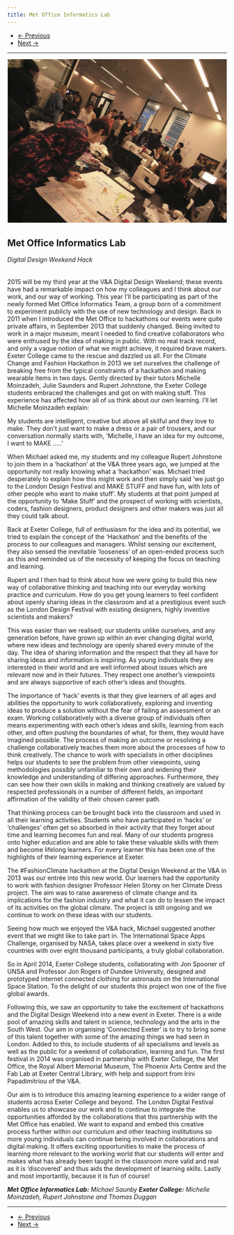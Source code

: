 ```yaml
---
title: Met Office Informatics Lab
---
```


<nav aria-label="...">
  <ul class="pager">
    <li class="previous"><a href="19.html"><span aria-hidden="true">&larr;</span> Previous</a></li>
    <li class="next"><a href="21.html">Next <span aria-hidden="true">&rarr;</span></a></li>
  </ul>
</nav>

---

![](images/20.jpg)

## Met Office Informatics Lab
*Digital Design Weekend Hack*
<br />
<br />
<br />
2015 will be my third year at the V&A Digital Design Weekend; these events have had a remarkable impact on how my colleagues and I think about our work, and our way of working. This year I’ll be participating as part of the newly formed Met Office Informatics Team, a group born of a commitment to experiment publicly with the use of new technology and design. Back in 2011 when I introduced the Met Office to hackathons our events were quite private affairs, in September 2013 that suddenly changed. Being invited to work in a major museum, meant I needed to find creative collaborators who were enthused by the idea of making in public. With no real track record, and only a vague notion of what we might achieve, it required brave makers. Exeter College came to the rescue and dazzled us all. For the Climate Change and Fashion Hackathon in 2013 we set ourselves the challenge of breaking free from the typical constraints of a hackathon and making wearable items in two days. Gently directed by their tutors Michelle Moinzadeh, Julie Saunders and Rupert Johnstone, the Exeter College students embraced the challenges and got on with making stuff. This experience has affected how all of us think about our own learning. I’ll let Michelle Moinzadeh explain:

My students are intelligent, creative but above all skilful and they love to make. They don’t just want to make a dress or a pair of trousers, and our conversation normally starts with, ‘Michelle, I have an idea for my outcome, I want to MAKE .....’

When Michael asked me, my students and my colleague Rupert Johnstone to join them in a ‘hackathon’ at the V&A three years ago, we jumped at
the opportunity not really knowing what a ‘hackathon’ was. Michael tried desperately to explain how this might work and then simply said ‘we just go to the London Design Festival and MAKE STUFF and have fun, with lots of other people who want to make stuff’. My students at that point jumped at the opportunity to ‘Make Stuff’ and the prospect of working with scientists, coders, fashion designers, product designers and other makers was just all they could talk about.

Back at Exeter College, full of enthusiasm for the idea and its potential, we tried to explain the concept of the ‘Hackathon’ and the benefits of the process to our colleagues and managers. Whilst sensing our excitement, they also sensed the inevitable ‘looseness’ of an open-ended process such as this and reminded us of the necessity of keeping the focus on teaching and learning.

Rupert and I then had to think about how we were going to build this new way of collaborative thinking and teaching into our everyday working practice and curriculum. How do you get young learners to feel confident about openly sharing ideas in the classroom and at a prestigious event such as the London Design Festival with existing designers, highly inventive scientists and makers?

This was easier than we realised; our students unlike ourselves, and any generation before, have grown up within an ever changing digital world, where new ideas and technology are openly shared every minute of the day. The idea of sharing information and the respect that they all have for sharing ideas and information is inspiring. As young individuals they are interested in their world and are well informed about issues which are relevant now and in their futures. They respect one another’s viewpoints and are always supportive of each other’s ideas and thoughts.

The importance of ‘hack’ events is that they give learners of all ages and abilities the opportunity to work collaboratively, exploring and inventing ideas to produce a solution without the fear of failing an assessment or an exam. Working collaboratively with a diverse group of individuals often means experimenting with each other’s ideas and skills, learning from each other, and often pushing the boundaries of what, for them, they would have imagined possible. The process of making an outcome or resolving a challenge collaboratively teaches them more about the processes of how to think creatively. The chance to work with specialists in other disciplines helps our students to see the problem from other viewpoints, using methodologies possibly unfamiliar to their own and widening their knowledge and understanding of differing approaches. Furthermore, they can see how their own skills in making and thinking creatively are valued by respected professionals in a number of different fields, an important affirmation of the validity of their chosen career path.

That thinking process can be brought back into the classroom and used in all their learning activities. Students who have participated in ‘hacks’ or ‘challenges’ often get so absorbed in their activity that they forget about time and learning becomes fun and real. Many of our students progress onto higher education and are able to take these valuable skills with them and become lifelong learners. For every learner this has been one of the highlights of their learning experience at Exeter.

The #FashionClimate hackathon at the Digital Design Weekend at the V&A in 2013 was our entrée into this new world. Our learners had the opportunity to work with fashion designer Professor Helen Storey on her Climate Dress project. The aim was to raise awareness of climate change and its implications for the fashion industry and what it can do to lessen the impact of its activities on the global climate. The project is still ongoing and we continue to work on these ideas with our students.

Seeing how much we enjoyed the V&A hack, Michael suggested another event that we might like to take part in. The International Space Apps Challenge, organised by NASA, takes place over a weekend in sixty five countries with over eight thousand participants, a truly global collaboration.

So in April 2014, Exeter College students, collaborating with Jon Spooner of UNSA and Professor Jon Rogers of Dundee University, designed and prototyped internet connected clothing for astronauts on the International Space Station. To the delight of our students this project won one of the five global awards.

Following this, we saw an opportunity to take the excitement of hackathons and the Digital Design Weekend into a new event in Exeter. There is a wide pool of amazing skills and talent in science, technology and the arts in the South West. Our aim in organising ‘Connected Exeter’ is to try to bring some of this talent together with some of the amazing things we had seen in London. Added to this, to include students of all specialisms and levels as well as the public for a weekend of collaboration, learning and fun. The first festival in 2014 was organised in partnership with Exeter College, the Met Office, the Royal Albert Memorial Museum, The Phoenix Arts Centre and the Fab Lab at Exeter Central Library, with help and support from Irini Papadimitriou of the V&A.

Our aim is to introduce this amazing learning experience to a wider range of students across Exeter College and beyond. The London Digital Festival enables us to showcase our work and to continue to integrate the opportunities afforded by the collaborations that this partnership with the Met Office has enabled. We want to expand and embed this creative process further within our curriculum and other teaching institutions so more young individuals can continue being involved in collaborations and digital making. It offers exciting opportunities to make the process of learning more relevant to the working world that our students will enter and makes what has already been taught in the classroom more valid and real as it is ‘discovered’ and thus aids the development of learning skills. Lastly and most importantly, because it is fun of course!

_**Met Office Informatics Lab:** Michael Saunby
**Exeter College:** Michelle Moinzadeh, Rupert Johnstone and Thomas Duggan_

---

<nav aria-label="...">
  <ul class="pager">
    <li class="previous"><a href="19.html"><span aria-hidden="true">&larr;</span> Previous</a></li>
    <li class="next"><a href="21.html">Next <span aria-hidden="true">&rarr;</span></a></li>
  </ul>
</nav>
